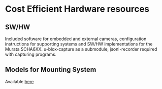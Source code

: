 # Cost Efficient Hardware resources

## SW/HW

Included software for embedded and external cameras, configuration instructions for supporting systems and SW/HW implementations for the Murata SCHA6XX. u-blox-capture as a submodule, jsonl-recorder required with capturing programs. 

## Models for Mounting System

Available [here](https://drive.google.com/drive/folders/1N__HMlGWkGm0DfUw9qO_scig6eZShImt?usp=sharing)
